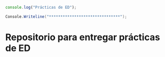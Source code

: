 ```javascript
console.log("Prácticas de ED"); 
```
```c#
Console.Writeline("*******************************");  
```
# Repositorio para entregar prácticas de ED
